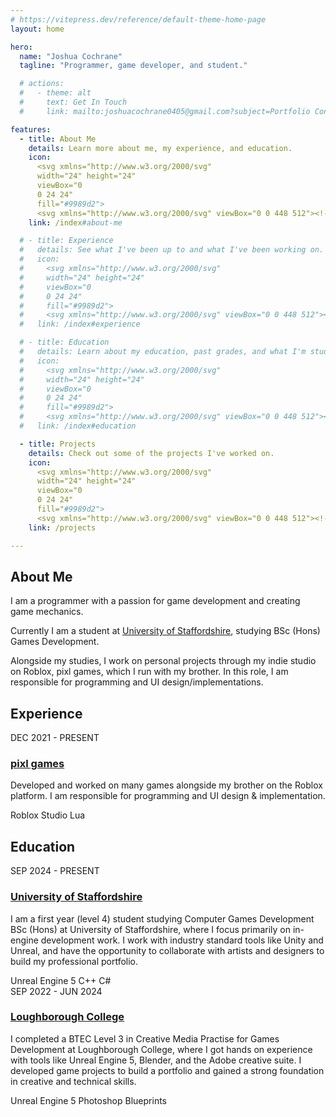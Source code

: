 ```yaml
---
# https://vitepress.dev/reference/default-theme-home-page
layout: home

hero:
  name: "Joshua Cochrane"
  tagline: "Programmer, game developer, and student."

  # actions:
  #   - theme: alt
  #     text: Get In Touch
  #     link: mailto:joshuacochrane0405@gmail.com?subject=Portfolio Contact Request

features:
  - title: About Me
    details: Learn more about me, my experience, and education.
    icon:
      <svg xmlns="http://www.w3.org/2000/svg"
      width="24" height="24"
      viewBox="0
      0 24 24"
      fill="#9989d2">
      <svg xmlns="http://www.w3.org/2000/svg" viewBox="0 0 448 512"><!--!Font Awesome Free 6.7.2 by @fontawesome - https://fontawesome.com License - https://fontawesome.com/license/free Copyright 2025 Fonticons, Inc.--><path d="M224 256A128 128 0 1 0 224 0a128 128 0 1 0 0 256zm-45.7 48C79.8 304 0 383.8 0 482.3C0 498.7 13.3 512 29.7 512l388.6 0c16.4 0 29.7-13.3 29.7-29.7C448 383.8 368.2 304 269.7 304l-91.4 0z"/></svg>
    link: /index#about-me

  # - title: Experience
  #   details: See what I've been up to and what I've been working on.
  #   icon:
  #     <svg xmlns="http://www.w3.org/2000/svg"
  #     width="24" height="24"
  #     viewBox="0
  #     0 24 24"
  #     fill="#9989d2">
  #     <svg xmlns="http://www.w3.org/2000/svg" viewBox="0 0 448 512"><!--!Font Awesome Free 6.7.2 by @fontawesome - https://fontawesome.com License - https://fontawesome.com/license/free Copyright 2025 Fonticons, Inc.--><path d="M0 48V487.7C0 501.1 10.9 512 24.3 512c5 0 9.9-1.5 14-4.4L192 400 345.7 507.6c4.1 2.9 9 4.4 14 4.4c13.4 0 24.3-10.9 24.3-24.3V48c0-26.5-21.5-48-48-48H48C21.5 0 0 21.5 0 48z"\></svg>
  #   link: /index#experience

  # - title: Education
  #   details: Learn about my education, past grades, and what I'm studying.
  #   icon:
  #     <svg xmlns="http://www.w3.org/2000/svg"
  #     width="24" height="24"
  #     viewBox="0
  #     0 24 24"
  #     fill="#9989d2">
  #     <svg xmlns="http://www.w3.org/2000/svg" viewBox="0 0 448 512"><!--!Font Awesome Free 6.7.2 by @fontawesome - https://fontawesome.com License - https://fontawesome.com/license/free Copyright 2025 Fonticons, Inc.--><path d="M190.4 74.1c5.6-16.8-3.5-34.9-20.2-40.5s-34.9 3.5-40.5 20.2l-128 384c-5.6 16.8 3.5 34.9 20.2 40.5s34.9-3.5 40.5-20.2l128-384zm70.9-41.7c-17.4-2.9-33.9 8.9-36.8 26.3l-64 384c-2.9 17.4 8.9 33.9 26.3 36.8s33.9-8.9 36.8-26.3l64-384c2.9-17.4-8.9-33.9-26.3-36.8zM352 32c-17.7 0-32 14.3-32 32l0 384c0 17.7 14.3 32 32 32s32-14.3 32-32l0-384c0-17.7-14.3-32-32-32z"\></svg>
  #   link: /index#education

  - title: Projects
    details: Check out some of the projects I've worked on.
    icon:
      <svg xmlns="http://www.w3.org/2000/svg"
      width="24" height="24"
      viewBox="0
      0 24 24"
      fill="#9989d2">
      <svg xmlns="http://www.w3.org/2000/svg" viewBox="0 0 448 512"><!--!Font Awesome Free 6.7.2 by @fontawesome - https://fontawesome.com License - https://fontawesome.com/license/free Copyright 2025 Fonticons, Inc.--><path d="M80 104a24 24 0 1 0 0-48 24 24 0 1 0 0 48zm80-24c0 32.8-19.7 61-48 73.3l0 87.8c18.8-10.9 40.7-17.1 64-17.1l96 0c35.3 0 64-28.7 64-64l0-6.7C307.7 141 288 112.8 288 80c0-44.2 35.8-80 80-80s80 35.8 80 80c0 32.8-19.7 61-48 73.3l0 6.7c0 70.7-57.3 128-128 128l-96 0c-35.3 0-64 28.7-64 64l0 6.7c28.3 12.3 48 40.5 48 73.3c0 44.2-35.8 80-80 80s-80-35.8-80-80c0-32.8 19.7-61 48-73.3l0-6.7 0-198.7C19.7 141 0 112.8 0 80C0 35.8 35.8 0 80 0s80 35.8 80 80zm232 0a24 24 0 1 0 -48 0 24 24 0 1 0 48 0zM80 456a24 24 0 1 0 0-48 24 24 0 1 0 0 48z"/></svg>
    link: /projects

---
```


## About Me

<div class="text-block">
  I am a programmer with a passion for game development and creating game mechanics.

  Currently I am a student at <a href="https://www.staffs.ac.uk">University of Staffordshire</a>, studying BSc (Hons) Games Development.

  Alongside my studies, I work on personal projects through my indie studio on Roblox, pixl games, which I run with my brother. In this role, I am responsible for programming and UI design/implementations.
</div>

## Experience
<div class="section">
  <a target="_blank" href="https://www.roblox.com/communities/9481702" class="full-link"></a>
  
  <div class="text-block widget">
    <div class="left-side">    
        <div class="year">DEC 2021 - PRESENT</div>
    </div>
    <div class="content">
      <h3><a href="https://www.example.com">pixl games</a></h3>
      <p>Developed and worked on many games alongside my brother on the Roblox platform. I am responsible for programming and UI design & implementation.</p>
      <div class="tags">
        <span>Roblox Studio</span>
        <span>Lua</span>
      </div>
    </div>
  </div>
</div>

## Education
<div class="section">
  <a class="full-link not-clickable"></a>

  <div class="text-block widget">
    <div class="left-side"> 
      <div class="year">SEP 2024 - PRESENT</div>
    </div>
    <div class="content">
      <h3><a href="https://www.staffs.ac.uk">University of Staffordshire</a></h3>
      <p>I am a first year (level 4) student studying Computer Games Development BSc (Hons) at University of Staffordshire, where I focus primarily on in-engine development work. I work with industry standard tools like Unity and Unreal, and have the opportunity to collaborate with artists and designers to build my professional portfolio.</p>
      <div class="tags">
        <span>Unreal Engine 5</span>
        <span>C++</span>
        <span>C#</span>
      </div>
    </div>
  </div>
</div>

<div class="section">
  <a class="full-link not-clickable"></a>

  <div class="text-block widget">
    <div class="left-side"> 
      <div class="year">SEP 2022 - JUN 2024</div>
    </div>
    <div class="content">
      <h3><a href="https://www.loucoll.ac.uk">Loughborough College</a></h3>
      <p>I completed a BTEC Level 3 in Creative Media Practise for Games Development at Loughborough College, where I got hands on experience with tools like Unreal Engine 5, Blender, and the Adobe creative suite. I developed game projects to build a portfolio and gained a strong foundation in creative and technical skills.</p>
      <div class="tags">
        <span>Unreal Engine 5</span>
        <span>Photoshop</span>
        <span>Blueprints</span>
      </div>
    </div>
  </div>
</div>
